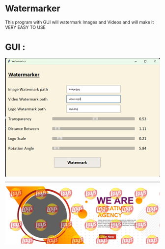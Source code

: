 # Watermarker
This program with GUI will watermark Images and Videos and will make it VERY EASY TO USE
<h1>GUI :</h1>
<img src="Watermarker.png">
<hr>
<img src="output.jpg">

